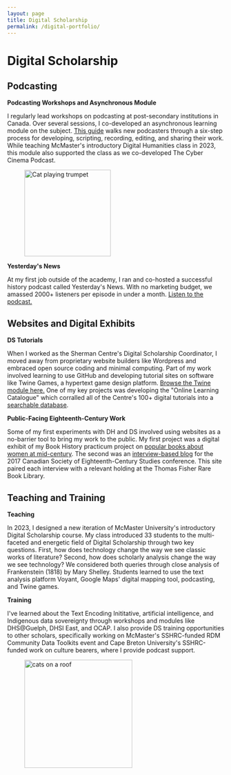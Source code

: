 ```yaml
---
layout: page
title: Digital Scholarship
permalink: /digital-portfolio/
---
```


# Digital Scholarship

## Podcasting

**Podcasting Workshops and Asynchronous Module**

I regularly lead workshops on podcasting at post-secondary institutions in Canada. Over several sessions, I co-developed an asynchronous learning module on the subject. [This guide](https://learn.scds.ca/podcasting/) walks new podcasters through a six-step process for developing, scripting, recording, editing, and sharing their work. While teaching McMaster's introductory Digital Humanities class in 2023, this module also supported the class as we co-developed The Cyber Cinema Podcast. 

<figure>
<img src="../assets/img/Trumpet-1.png" alt="Cat playing trumpet" width="200" img align="center"/>
</figure>

**Yesterday's News**

At my first job outside of the academy, I ran and co-hosted a successful history podcast called Yesterday's News. With no marketing budget, we amassed 2000+ listeners per episode in under a month. [Listen to the podcast.](https://podcasts.apple.com/us/podcast/yesterdays-news/id1563444201) 

## Websites and Digital Exhibits

**DS Tutorials**

When I worked as the Sherman Centre's Digital Scholarship Coordinator, I moved away from proprietary website builders like Wordpress and embraced open source coding and minimal computing. Part of my work involved learning to use GitHub and developing tutorial sites on software like Twine Games, a hypertext game design platform. [Browse the Twine module here.](https://learn.scds.ca/dmds22-23/Twine.html) One of my key projects was developing the "Online Learning Catalogue" which corralled all of the Centre's 100+ digital tutorials into a [searchable database](https://scds.ca/searchable-online-learning/). 

**Public-Facing Eighteenth-Century Work**

Some of my first experiments with DH and DS involved using websites as a no-barrier tool to bring my work to the public. My first project was a digital exhibit of my Book History practicum project on [popular books about women at mid-century](https://feminocentricnarratives.wordpress.com/). The second was an [interview-based blog](https://cosmopolitanisms.wordpress.com/) for the 2017 Canadian Society of Eighteenth-Century Studies conference. This site paired each interview with a relevant holding at the Thomas Fisher Rare Book Library. 

## Teaching and Training

**Teaching** 

In 2023, I designed a new iteration of McMaster University's introductory Digital Scholarship course. My class introduced 33 students to the multi-faceted and energetic field of Digital Scholarship through two key questions. First, how does technology change the way we see classic works of literature? Second,
how does scholarly analysis change the way we see technology? We considered both queries through close analysis of Frankenstein (1818) by Mary Shelley. Students learned to use the text analysis platform Voyant, Google Maps' digital mapping tool, podcasting, and Twine games. 

**Training**

I've learned about the Text Encoding Inititative, artificial intelligence, and Indigenous data sovereignty through workshops and modules like DHS@Guelph, DHSI East, and OCAP. I also provide DS training opportunities to other scholars, specifically working on McMaster's SSHRC-funded RDM Community Data Toolkits event and Cape Breton University's SSHRC-funded work on culture bearers, where I provide podcast support. 

<figure>
<img src="../assets/img/Roof-1.png" alt="cats on a roof" height="250" align="centre"/>
</figure>
